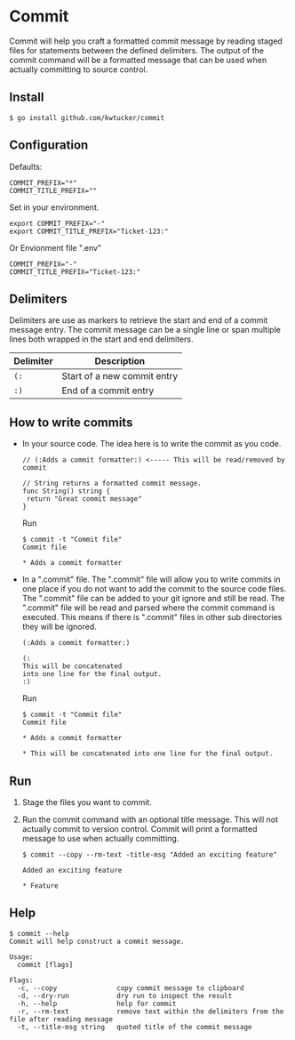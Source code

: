 # Commit

Commit will help you craft a formatted commit message by reading staged files for statements between the defined delimiters. The output of the commit command will be a formatted message that can be used when actually committing to source control.

## Install

```
$ go install github.com/kwtucker/commit
```

## Configuration

Defaults:

```
COMMIT_PREFIX="*"
COMMIT_TITLE_PREFIX=""
```

Set in your environment.
```
export COMMIT_PREFIX="-"
export COMMIT_TITLE_PREFIX="Ticket-123:"
```

Or Envionment file ".env"

```
COMMIT_PREFIX="-"
COMMIT_TITLE_PREFIX="Ticket-123:"
```

## Delimiters

Delimiters are use as markers to retrieve the start and end of a commit message entry.
The commit message can be a single line or span multiple lines both wrapped in the start and end delimiters.

| Delimiter    | Description                 |
|--------------|-----------------------------|
| `(:`         | Start of a new commit entry |
| `:)`         | End of a commit entry       |

## How to write commits 

- In your source code. The idea here is to write the commit as you code.
  ```
  // (:Adds a commit formatter:) <----- This will be read/removed by commit

  // String returns a formatted commit message.
  func String() string {
   return "Great commit message"
  }
  ```

  Run
  
  ```
  $ commit -t "Commit file"
  Commit file

  * Adds a commit formatter
  ```

- In a ".commit" file.
  The ".commit" file will allow you to write commits in one place if you do not want to add the commit to the source code files. The ".commit" file can be added to your git ignore and still be read. The ".commit" file will be read and parsed where the commit command is executed. This means if there is ".commit" files in other sub directories they will be ignored.

  ```
  (:Adds a commit formatter:)

  (:
  This will be concatenated
  into one line for the final output.
  :)
  ```

  Run
  
  ```
  $ commit -t "Commit file"
  Commit file

  * Adds a commit formatter
  
  * This will be concatenated into one line for the final output.
  ```

## Run

1. Stage the files you want to commit.

2. Run the commit command with an optional title message. This will not actually commit to version control. Commit will print a formatted message to use when actually committing.

    ```
    $ commit --copy --rm-text -title-msg "Added an exciting feature" 

    Added an exciting feature

    * Feature
    ```

## Help

```
$ commit --help
Commit will help construct a commit message.

Usage:
  commit [flags]

Flags:
  -c, --copy               copy commit message to clipboard
  -d, --dry-run            dry run to inspect the result
  -h, --help               help for commit
  -r, --rm-text            remove text within the delimiters from the file after reading message
  -t, --title-msg string   quoted title of the commit message 

```
